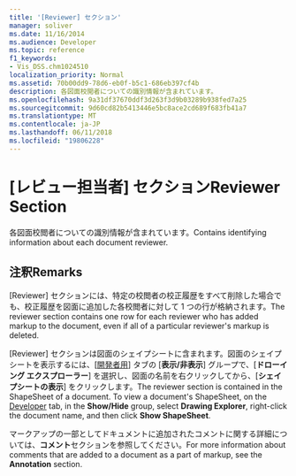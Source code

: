 ```yaml
---
title: '[Reviewer] セクション'
manager: soliver
ms.date: 11/16/2014
ms.audience: Developer
ms.topic: reference
f1_keywords:
- Vis_DSS.chm1024510
localization_priority: Normal
ms.assetid: 70b00dd9-78d6-eb0f-b5c1-686eb397cf4b
description: 各図面校閲者についての識別情報が含まれています。
ms.openlocfilehash: 9a31df37670ddf3d263f3d9b03289b938fed7a25
ms.sourcegitcommit: 9d60cd82b5413446e5bc8ace2cd689f683fb41a7
ms.translationtype: MT
ms.contentlocale: ja-JP
ms.lasthandoff: 06/11/2018
ms.locfileid: "19806228"
---
```

# <a name="reviewer-section"></a><span data-ttu-id="271a4-103">[レビュー担当者] セクション</span><span class="sxs-lookup"><span data-stu-id="271a4-103">Reviewer Section</span></span>

<span data-ttu-id="271a4-104">各図面校閲者についての識別情報が含まれています。</span><span class="sxs-lookup"><span data-stu-id="271a4-104">Contains identifying information about each document reviewer.</span></span>
  
## <a name="remarks"></a><span data-ttu-id="271a4-105">注釈</span><span class="sxs-lookup"><span data-stu-id="271a4-105">Remarks</span></span>

<span data-ttu-id="271a4-106">[Reviewer] セクションには、特定の校閲者の校正履歴をすべて削除した場合でも、校正履歴を図面に追加した各校閲者に対して 1 つの行が格納されます。</span><span class="sxs-lookup"><span data-stu-id="271a4-106">The reviewer section contains one row for each reviewer who has added markup to the document, even if all of a particular reviewer's markup is deleted.</span></span> 
  
<span data-ttu-id="271a4-p101">[Reviewer] セクションは図面のシェイプシートに含まれます。図面のシェイプシートを表示するには、[[開発者用](run-in-developer-mode-display-the-developer-tab.md)] タブの [**表示/非表示**] グループで、[**ドローイング エクスプローラー**] を選択し、図面の名前を右クリックしてから、[**シェイプシートの表示**] をクリックします。</span><span class="sxs-lookup"><span data-stu-id="271a4-p101">The reviewer section is contained in the ShapeSheet of a document. To view a document's ShapeSheet, on the [Developer](run-in-developer-mode-display-the-developer-tab.md) tab, in the **Show/Hide** group, select **Drawing Explorer**, right-click the document name, and then click **Show ShapeSheet**.</span></span> 
  
<span data-ttu-id="271a4-109">マークアップの一部としてドキュメントに追加されたコメントに関する詳細については、**コメント**セクションを参照してください。</span><span class="sxs-lookup"><span data-stu-id="271a4-109">For more information about comments that are added to a document as a part of markup, see the **Annotation** section.</span></span> 
  

